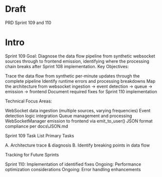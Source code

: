 # Draft 
PRD Sprint 109 and 110

# Intro
Sprint 109 Goal: Diagnose the data flow pipeline from synthetic websocket sources through to frontend emission, identifying where the processing chain breaks after Sprint 108 implementation.
Key Objectives:

Trace the data flow from synthetic per-minute updates through the complete pipeline
Identify runtime errors and processing breakdowns
Map the architecture from websocket ingestion → event detection → queue → emission → frontend
Document required fixes for Sprint 110 implementation

Technical Focus Areas:

WebSocket data ingestion (multiple sources, varying frequencies)
Event detection logic integration
Queue management and processing
WebSocketManager emission to frontend via emit_to_user()
JSON format compliance per docs\JSON.md

Sprint 109 Task List
Primary Tasks

A. Architecture trace & diagnosis
B. Identify breaking points in data flow

Tracking for Future Sprints

Sprint 110: Implementation of identified fixes
Ongoing: Performance optimization considerations
Ongoing: Error handling enhancements
